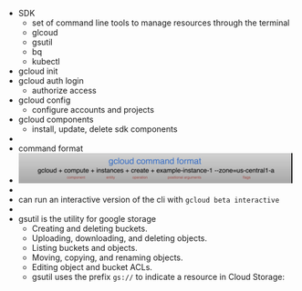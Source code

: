 - SDK
	- set of command line tools to manage resources through the terminal
	- glcoud
	- gsutil
	- bq
	- kubectl
- gcloud init
- gcloud auth login
	- authorize access
- gcloud config
	- configure accounts and projects
- gcloud components
	- install, update, delete sdk components
-
- command format
- ![Screen Shot 2022-12-05 at 10.57.33 AM.png](../assets/Screen_Shot_2022-12-05_at_10.57.33_AM_1670255897201_0.png)
-
- can run an interactive version of the cli with `gcloud beta interactive`
-
- gsutil is the utility for google storage
	- Creating and deleting buckets.
	- Uploading, downloading, and deleting objects.
	- Listing buckets and objects.
	- Moving, copying, and renaming objects.
	- Editing object and bucket ACLs.
	- gsutil uses the prefix `gs://` to indicate a resource in Cloud Storage: